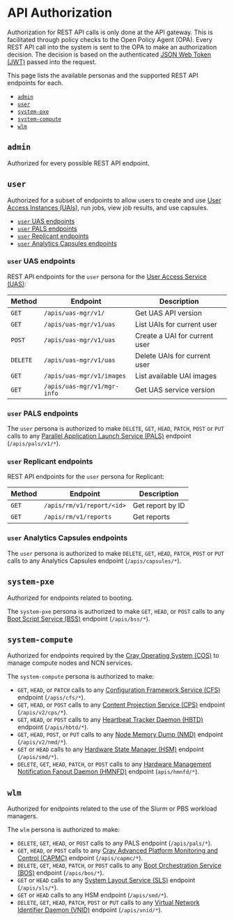 # API Authorization

Authorization for REST API calls is only done at the API gateway. This is facilitated through policy checks to the Open Policy Agent \(OPA\).
Every REST API call into the system is sent to the OPA to make an authorization decision.
The decision is based on the authenticated [JSON Web Token (JWT)](../../glossary.md#json-web-token-jwt) passed into the request.

This page lists the available personas and the supported REST API endpoints for each.

- [`admin`](#admin)
- [`user`](#user)
- [`system-pxe`](#system-pxe)
- [`system-compute`](#system-compute)
- [`wlm`](#wlm)

## `admin`

Authorized for every possible REST API endpoint.

## `user`

Authorized for a subset of endpoints to allow users to create and use [User Access Instances (UAIs)](../../glossary.md#user-access-instance-uai),
run jobs, view job results, and use capsules.

- [`user` UAS endpoints](#user-uas-endpoints)
- [`user` PALS endpoints](#user-pals-endpoints)
- [`user` Replicant endpoints](#user-replicant-endpoints)
- [`user` Analytics Capsules endpoints](#user-analytics-capsules-endpoints)

### `user` UAS endpoints

REST API endpoints for the `user` persona for the [User Access Service (UAS)](../../glossary.md#user-access-service-uas):

| Method   | Endpoint                    | Description |
| -------- | --------------------------- | ----------- |
| `GET`    | `/apis/uas-mgr/v1/`         | Get UAS API version |
| `GET`    | `/apis/uas-mgr/v1/uas`      | List UAIs for current user |
| `POST`   | `/apis/uas-mgr/v1/uas`      | Create a UAI for current user |
| `DELETE` | `/apis/uas-mgr/v1/uas`      | Delete UAIs for current user |
| `GET`    | `/apis/uas-mgr/v1/images`   | List available UAI images |
| `GET`    | `/apis/uas-mgr/v1/mgr-info` | Get UAS service version |

### `user` PALS endpoints

The `user` persona is authorized to make `DELETE`, `GET`, `HEAD`, `PATCH`, `POST` or `PUT` calls to any
[Parallel Application Launch Service (PALS)](../../glossary.md#parallel-application-launch-service-pals) endpoint (`/apis/pals/v1/*`).

### `user` Replicant endpoints

REST API endpoints for the `user` persona for Replicant:

| Method   | Endpoint                    | Description |
| -------- | --------------------------- | ----------- |
| `GET`    | `/apis/rm/v1/report/<id>`   | Get report by ID |
| `GET`    | `/apis/rm/v1/reports`       | Get reports |

### `user` Analytics Capsules endpoints

The `user` persona is authorized to make `DELETE`, `GET`, `HEAD`, `PATCH`, `POST` or `PUT` calls to any Analytics Capsules endpoint (`/apis/capsules/*`).

## `system-pxe`

Authorized for endpoints related to booting.

The `system-pxe` persona is authorized to make `GET`, `HEAD`, or `POST` calls to any [Boot Script Service (BSS)](../../glossary.md#boot-script-service-bss) endpoint (`/apis/bss/*`).

## `system-compute`

Authorized for endpoints required by the [Cray Operating System (COS)](../../glossary.md#cray-operating-system-cos) to manage compute nodes and NCN services.

The `system-compute` persona is authorized to make:

- `GET`, `HEAD`, or `PATCH` calls to any [Configuration Framework Service (CFS)](../../glossary.md#configuration-framework-service-cfs) endpoint (`/apis/cfs/*`).
- `GET`, `HEAD`, or `POST` calls to any [Content Projection Service (CPS)](../../glossary.md#content-projection-service-cps) endpoint (`/apis/v2/cps/*`).
- `GET`, `HEAD`, or `POST` calls to any [Heartbeat Tracker Daemon (HBTD)](../../glossary.md#heartbeat-tracker-daemon-hbtd) endpoint (`/apis/hbtd/*`).
- `GET`, `HEAD`, `POST`, or `PUT` calls to any [Node Memory Dump (NMD)](../../glossary.md#node-memory-dump-nmd) endpoint (`/apis/v2/nmd/*`).
- `GET` or `HEAD` calls to any [Hardware State Manager (HSM)](../../glossary.md#hardware-state-manager-hsm) endpoint (`/apis/smd/*`).
- `DELETE`, `GET`, `HEAD`, `PATCH`, or `POST` calls to any
  [Hardware Management Notification Fanout Daemon (HMNFD)](../../glossary.md#hardware-management-notification-fanout-daemon-hmnfd) endpoint (`apis/hmnfd/*`).

## `wlm`

Authorized for endpoints related to the use of the Slurm or PBS workload managers.

The `wlm` persona is authorized to make:

- `DELETE`, `GET`, `HEAD`, or `POST` calls to any PALS endpoint (`/apis/pals/*`).
- `GET`, `HEAD`, or `POST` calls to any [Cray Advanced Platform Monitoring and Control (CAPMC)](../../glossary.md#cray-advanced-platform-monitoring-and-control-capmc)
  endpoint (`/apis/capmc/*`).
- `DELETE`, `GET`, `HEAD`, `PATCH`, or `POST` calls to any [Boot Orchestration Service (BOS)](../../glossary.md#boot-orchestration-service-bos) endpoint (`/apis/bos/*`).
- `GET` or `HEAD` calls to any [System Layout Service (SLS)](../../glossary.md#system-layout-service-sls) endpoint (`/apis/sls/*`).
- `GET` or `HEAD` calls to any HSM endpoint (`/apis/smd/*`).
- `DELETE`, `GET`, `HEAD`, `PATCH`, `POST` or `PUT` calls to any [Virtual Network Identifier Daemon (VNID)](../../glossary.md#virtual-network-identifier-daemon-vnid)
  endpoint (`/apis/vnid/*`).
